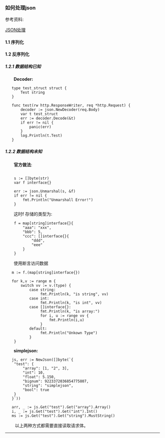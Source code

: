 ### 如何处理json

参考资料:

[JSON处理](https://github.com/astaxie/build-web-application-with-golang/blob/master/zh/07.2.md)

#### 1.1 序列化

#### 1.2 反序列化

##### 1.2.1 数据结构已知

&emsp;&emsp;**Decoder:**
``` goalng
   type test_struct struct {
       Test string
   }

   func test(rw http.ResponseWriter, req *http.Request) {
       decoder := json.NewDecoder(req.Body)
       var t test_struct
       err := decoder.Decode(&t)
       if err != nil {
           panic(err)
       }
       log.Println(t.Test)
   }
```
##### 1.2.2 数据结构未知

&emsp;&emsp;**官方做法**:

``` golang

    s := []byte(str)
    var f interface{}

    err := json.Unmarshal(s, &f)
    if err != nil {
        fmt.Println("Unmarshall Error!")
    }
```

&emsp;&emsp;这时f 存储的类型为:

``` golang
    f = map[string]interface{}{
        "aaa": "xxx",
        "bbb": 5,
        "ccc": []interface{}{
            "ddd",
            "eee"
        }
    }
```

&emsp;&emsp;使用断言访问数据

``` golang
   m := f.(map[string]interface{})

   for k,v := range m {
       switch vv := v.(type) {
           case string:
                fmt.Println(k, "is string", vv)
           case int:
                fmt.Println(k, "is int", vv)
           case []interface{}:
                fmt.Println(k, "is array:")
                for i, u := range vv {
                    fmt.Println(i,u)
                }
           default:
                fmt.Println("Unkown Type")
           }
    }
```

&emsp;&emsp;**simplejson:**

``` golang
   js, err := NewJson([]byte(`{
   	"test": {
   		"array": [1, "2", 3],
   		"int": 10,
   		"float": 5.150,
   		"bignum": 9223372036854775807,
   		"string": "simplejson",
   		"bool": true
   	}
   }`))

   arr, _ := js.Get("test").Get("array").Array()
   i, _ := js.Get("test").Get("int").Int()
   ms := js.Get("test").Get("string").MustString()
```
&emsp;&emsp; 以上两种方式都需要直接读取请求体。
***













